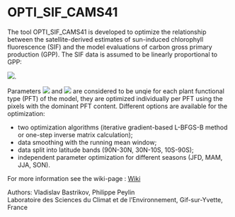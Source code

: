 # OPTI_SIF_CAMS41

The tool OPTI_SIF_CAMS41 is developed to optimize the relationship between the satellite-derived estimates of sun-induced chlorophyll fluorescence (SIF) and the model evaluations of carbon gross primary production (GPP). The SIF data is assumed to be linearly proportional to GPP:

<img src="https://latex.codecogs.com/svg.latex?SIF=a\cdot{GPP}+b"/>.

Parameters <img src="https://latex.codecogs.com/svg.latex?a"/> and <img src="https://latex.codecogs.com/svg.latex?b"/> are considered to be unqie for each plant functional type (PFT) of the model, they are optimized individually per PFT using the pixels with the dominant PFT content. Different options are available for the optimization:

* two optimization algorithms (iterative gradient-based L-BFGS-B method or one-step inverse matrix calculation);
* data smoothing with the running mean window;
* data split into latitude bands (90N-30N, 30N-10S, 10S-90S);
* independent parameter optimization for different seasons (JFD, MAM, JJA, SON).

For more information see the wiki-page : [Wiki](https://github.com/vbast/OPTI_SIF_CAMS41/wiki/)

Authors: Vladislav Bastrikov, Philippe Peylin<br>Laboratoire des Sciences du Climat et de l’Environnement, Gif-sur-Yvette, France
